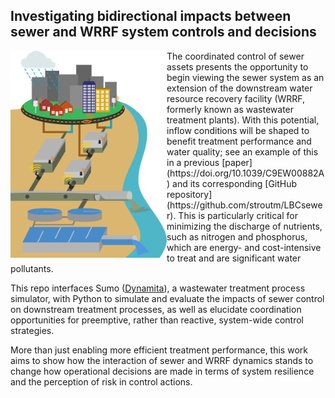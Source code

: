 ## Investigating bidirectional impacts between sewer and WRRF system controls and decisions
<img align="left" src="fig_citysewer_sensingcontrol.png" width="250">
The coordinated control of sewer assets presents the opportunity to begin viewing the sewer system as an extension of the downstream water resource recovery facility (WRRF, formerly known as wastewater treatment plants). With this potential, inflow conditions will be shaped to benefit treatment performance and water quality; see an example of this in a previous [paper](https://doi.org/10.1039/C9EW00882A) and its corresponding [GitHub repository](https://github.com/stroutm/LBCsewer). This is particularly critical for minimizing the discharge of nutrients, such as nitrogen and phosphorus, which are energy- and cost-intensive to treat and are significant water pollutants.

This repo interfaces Sumo ([Dynamita](http://www.dynamita.com/)), a wastewater treatment process simulator, with Python to simulate and evaluate the impacts of sewer control on downstream treatment processes, as well as elucidate coordination opportunities for preemptive, rather than reactive, system-wide control strategies.

More than just enabling more efficient treatment performance, this work aims to show how the interaction of sewer and WRRF dynamics stands to change how operational decisions are made in terms of system resilience and the perception of risk in control actions.
